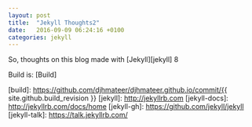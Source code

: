 ```yaml
---
layout: post
title:  "Jekyll Thoughts2"
date:   2016-09-09 06:24:16 +0100
categories: jekyll 
---
```

So, thoughts on this blog made with [Jekyll][jekyll] 8

Build is: [Build]




[build]: https://github.com/djhmateer/djhmateer.github.io/commit/{{ site.github.build_revision }}
[jekyll]: http://jekyllrb.com
[jekyll-docs]: http://jekyllrb.com/docs/home
[jekyll-gh]:   https://github.com/jekyll/jekyll
[jekyll-talk]: https://talk.jekyllrb.com/
